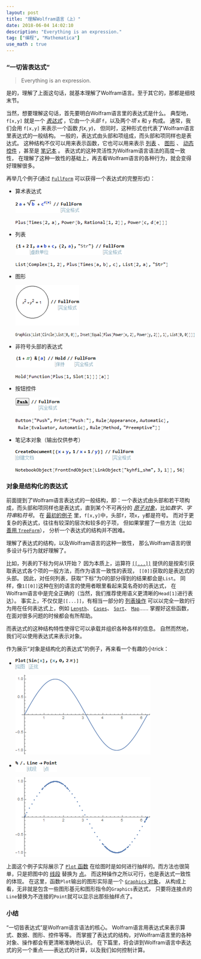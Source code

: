 ```yaml
---
layout: post
title: "理解Wolfram语言（上）"
date: 2018-06-04 14:02:10
description: "Everything is an expression."
tag: ["编程", "Mathematica"]
use_math : true
---
```


### “一切皆表达式”

> Everything is an expression.

是的，理解了上面这句话，就基本理解了Wolfram语言。至于其它的，那都是细枝末节。

当然，想要理解这句话，首先要明白Wolfram语言里的表达式是什么。
<span id="demo_0">典型地</span>，`f[x,y]` 就是一个
[*表达式*](http://reference.wolfram.com/language/tutorial/UnderstandWolframLang/EverythingIsAnExpression_html)
，它由一个*头部* `f`，以及两个*项* `x` 和 `y` 构成。
通常，我们会用 `f[x,y]` 来表示一个函数 $f(x,y)$，
但同时，这种形式也代表了Wolfram语言里表达式的一般结构。
一般的，表达式由头部和项组成，而头部和项同样也是表达式。
这种结构不仅可以用来表示函数，它也可以用来表示
[列表](http://reference.wolfram.com/language/ref/List.html)
、
[图形](http://reference.wolfram.com/language/ref/Graphics.html)
、
[动态控件](http://reference.wolfram.com/language/tutorial/IntroductionToControlObjects.html)
，甚至是
[笔记本](http://reference.wolfram.com/language/tutorial/NotebooksAsWolframLanguageExpressions.html)
。
表达式的这种灵活性为Wolfram语言语法的高度一致性，
在理解了这种一致性的基础上，再去看Wolfram语言的各种行为，就会变得好理解很多。

再举几个例子(通过
[`FullForm`](http://reference.wolfram.com/language/ref/FullForm.html)
可以获得一个表达式的完整形式)：

<ul>
<li>
<p id="demo_op">
 算术表达式
</p>
<p>
 <img src="/images/posts/UnderstandWolframLang/EverythingIsAnExpression_1.png" alt="2 a + Sqrt[b] + c^d[e] // FullForm" width="177" height="35" style="vertical-align:middle" />
</p>
<p>
 <img src="/images/posts/UnderstandWolframLang/EverythingIsAnExpression_2.png" alt='Plus[Times[2,a],Power[b,Rational[1,2]],Power[c,d[e]]]' width="407" height="15" style="vertical-align:middle" />
</p>
</li>
<li>
<p id="demo_list">
 列表
</p>
<p>
 <img src="/images/posts/UnderstandWolframLang/EverythingIsAnExpression_3.png" alt='{1 + 2 I, a*b + c, {2, a}, "Str"} // FullForm' width="290" height="32" style="vertical-align:middle" />
</p>
<p>
 <img src="/images/posts/UnderstandWolframLang/EverythingIsAnExpression_4.png" alt='List[Complex[1,2],Plus[Times[a,b],c],List[2,a],"Str"]' width="409" height="15" style="vertical-align:middle" />
</p>
</li>
<li>
<p id="demo_graphic">
 图形
</p>
<p>
 <img src="/images/posts/UnderstandWolframLang/EverythingIsAnExpression_5.gif" alt='\!\(\* GraphicsBox[{CircleBox[{0, 0}], InsetBox[RowBox[{RowBox[{SuperscriptBox["x", "2"], "+", SuperscriptBox["y", "2"]}], "==", "1"}], {0, 0}]}]\) //FullForm' width="170" height="108" style="vertical-align:middle" />
</p>
<p>
 <img src="/images/posts/UnderstandWolframLang/EverythingIsAnExpression_6.png" alt="Graphics[List[Circle[List[0,0]],Inset[Equal[Plus[Power[x,2],Power[y,2]],1],List[0,0]]]]" width="661" height="15" style="vertical-align:middle" />
</p>
</li>
<li>
<p id="demo_func">
 非符号头部的表达式
</p>
<p>
 <img src="/images/posts/UnderstandWolframLang/EverythingIsAnExpression_7.png" alt="(1 + #) &amp;[a] // Hold // FullForm" width="214" height="32" style="vertical-align:middle" />
</p>
<p>
 <img src="/images/posts/UnderstandWolframLang/EverythingIsAnExpression_8.png" alt="Hold[Function[Plus[1,Slot[1]]][a]]" width="252" height="15" style="vertical-align:middle" />
</p>
</li>
<li>
<p id="demo_button">
 按钮控件
</p>
<p>
 <img src="/images/posts/UnderstandWolframLang/EverythingIsAnExpression_9.png" alt='\!\(\*ButtonBox["\<\"Push\"\>", Appearance->Automatic,ButtonFunction:>Print["Push!"], Evaluator->Automatic, Method->"Preemptive"]\) // FullForm' width="118" height="40" style="vertical-align:middle" />
</p>
<p>
 <img src="/images/posts/UnderstandWolframLang/EverythingIsAnExpression_10.png" alt='Button["Push",Print["Push!"],Rule[Appearance,Automatic],Rule[Evaluator,Automatic],Rule[Method,"Preemptive"]]' width="410" height="35" style="vertical-align:middle" />
</p>
</li>
<li>
<p id="demo_notebook">
 笔记本对象（输出仅供参考）
</p>
<p>
 <img src="/images/posts/UnderstandWolframLang/EverythingIsAnExpression_11.png" alt="CreateDocument[{x + y, 1/x + 1/y}] // FullForm" width="315" height="32" style="vertical-align:middle" />
</p>
<p>
 <img src="/images/posts/UnderstandWolframLang/EverythingIsAnExpression_12.png" alt='NotebookObject[FrontEndObject[LinkObject["kyhfi_shm",3,1]],56]' width="453" height="15" style="vertical-align:middle" />
</p>
</li>
</ul>

### 对象是结构化的表达式

前面提到了Wolfram语言表达式的一般结构，即：一个表达式由头部和若干项构成，而头部和项同样也是表达式，直到某个不可再分的
[*原子对象*](http://reference.wolfram.com/language/tutorial/BasicObjects.html#15871)，比如*数字*、*字符串*和*符号*。
在
<a href="#demo_0">最初的例子</a>
里，`f[x,y]`中，头部`f`，项`x`，`y`都是符号。
而对于更复杂的表达式，往往有较深的层次和较多的子项，
但如果掌握了一些方法（比如
[善用 `TreeForm`](http://reference.wolfram.com/language/tutorial/ExpressionsAsTrees.html)），
分析一个表达式的结构并不困难。

理解了表达式的结构，以及Wolfram语言的这种一致性，
那么Wolfram语言的很多设计与行为就好理解了。

比如，列表的下标为何从1开始？
因为本质上，运算符
[`[[...]]`](http://reference.wolfram.com/language/ref/Part.html)
提供的是按索引获取表达式各个项的一般方法，而作为语言一致性的表现，
`[[0]]`获取的是表达式的头部。
因此，对任何列表，获取“下标”为0的部分得到的结果都会是`List`。
同样，像`1[[0]]`这种在别的语言的使用者眼里看起来莫名奇妙的表达式，
在Wolfram语言中是完全正确的（当然，我们推荐使用语义更清晰的`Head[1]`进行表达）。
事实上，不仅仅是`[[...]]`，有相当一部分的
[列表操作](http://reference.wolfram.com/language/guide/ListManipulation.html)
可以以完全一致的行为用在任何表达式上，例如
[`Length`](http://reference.wolfram.com/language/ref/Length.html)、
[`Cases`](http://reference.wolfram.com/language/ref/Cases.html)、
[`Sort`](http://reference.wolfram.com/language/ref/Sort.html)、
[`Map`](http://reference.wolfram.com/language/ref/Map.html)……
掌握好这些函数，在面对很多问题的时候都会有所帮助。

而表达式的这种结构特性使得它可以承载并组织各种各样的信息。
自然而然地，我们可以使用表达式来表示对象。

<p id="demo_plot_trick">
作为展示“对象是结构化的表达式”的例子，再来看一个有趣的小trick：
</p>
<ul>
<li>
<p>
 <img src="/images/posts/UnderstandWolframLang/plot_1.png" alt="Plot[Sin[x], {x, 0, 2 \[Pi]}]" width="170" height="32" style="vertical-align:middle" />
</p>
<p>
 <img src="/images/posts/UnderstandWolframLang/plot_2.gif" alt="plot_2.gif" width="360" height="213" style="vertical-align:middle" />
</p>
</li>
<li>
<p>
 <img src="/images/posts/UnderstandWolframLang/plot_3.png" alt="% /. Line -> Point" width="111" height="32" style="vertical-align:middle" />
</p>
<p>
 <img src="/images/posts/UnderstandWolframLang/plot_4.gif" alt="plot_4.gif" width="360" height="213" style="vertical-align:middle" />
</p>
</li>
</ul>

上面这个例子实际展示了
[`Plot` 函数](http://reference.wolfram.com/language/ref/Plot.html)
在绘图时是如何进行抽样的。而方法也很简单，只是把图中的
[线段](http://reference.wolfram.com/language/ref/Line.html)
替换为
[点](http://reference.wolfram.com/language/ref/Point.html)。
而这种操作之所以可行，也是表达式一致性的体现。
在这里，函数`Plot`输出的图形实际是一个
[`Graphics` 对象](http://reference.wolfram.com/language/ref/Graphics.html)，
从构成上看，无非就是包含一些图形基元和图形指令的`Graphics`表达式，
只要将连接点的`Line`替换为不连接的`Point`就可以显示出那些抽样点了。

### 小结

“一切皆表达式”是Wolfram语言语法的核心。
Wolfram语言用表达式来表示算式、数据、图形、控件等等。
而掌握了表达式的结构，对Wolfram语言里的各种对象、操作都会有更清晰准确地认识。
在下篇里，将会讲到Wolfram语言中表达式的另一个重点——表达式的计算，以及我们如何控制计算。

